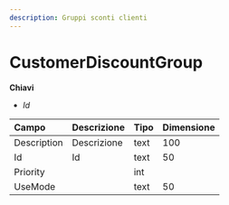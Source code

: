 ```yaml
---
description: Gruppi sconti clienti
---
```


# CustomerDiscountGroup

**Chiavi**

* _Id_

| Campo | Descrizione | Tipo | Dimensione |
| :--- | :--- | :--- | :--- |
| Description | Descrizione | text | 100 |
| Id | Id | text | 50 |
| Priority |  | int |  |
| UseMode |  | text | 50 |
